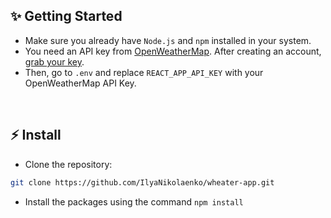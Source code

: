 ## ✨ Getting Started

- Make sure you already have `Node.js` and `npm` installed in your system.
- You need an API key from [OpenWeatherMap](https://openweathermap.org/). After creating an account, [grab your key](https://home.openweathermap.org/api_keys).
- Then, go to `.env` and replace `REACT_APP_API_KEY` with your OpenWeatherMap API Key.

<br/>

## ⚡ Install

- Clone the repository:

```bash
git clone https://github.com/IlyaNikolaenko/wheater-app.git

```

- Install the packages using the command `npm install`

